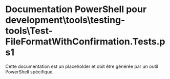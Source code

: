 # Documentation PowerShell pour development\tools\testing-tools\Test-FileFormatWithConfirmation.Tests.ps1

Cette documentation est un placeholder et doit être générée par un outil PowerShell spécifique.
